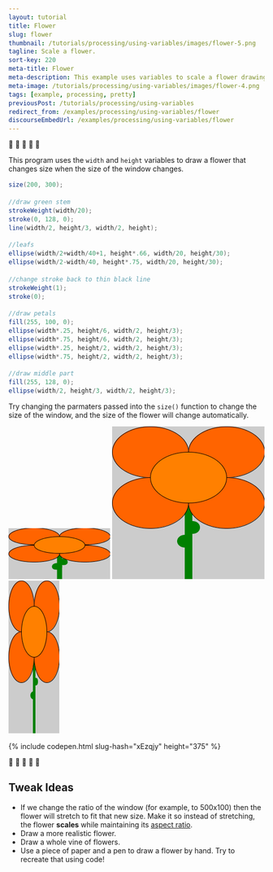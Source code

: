 ```yaml
---
layout: tutorial
title: Flower
slug: flower
thumbnail: /tutorials/processing/using-variables/images/flower-5.png
tagline: Scale a flower.
sort-key: 220
meta-title: Flower
meta-description: This example uses variables to scale a flower drawing.
meta-image: /tutorials/processing/using-variables/images/flower-4.png
tags: [example, processing, pretty]
previousPost: /tutorials/processing/using-variables
redirect_from: /examples/processing/using-variables/flower
discourseEmbedUrl: /examples/processing/using-variables/flower
---
```


:sunflower: :hibiscus: :tulip: :bouquet: :cherry_blossom:

This program uses the `width` and `height` variables to draw a flower that changes size when the size of the window changes.

```java
size(200, 300);

//draw green stem
strokeWeight(width/20);
stroke(0, 128, 0);
line(width/2, height/3, width/2, height);

//leafs
ellipse(width/2+width/40+1, height*.66, width/20, height/30);
ellipse(width/2-width/40, height*.75, width/20, height/30);

//change stroke back to thin black line
strokeWeight(1);
stroke(0);

//draw petals
fill(255, 100, 0);
ellipse(width*.25, height/6, width/2, height/3);
ellipse(width*.75, height/6, width/2, height/3);
ellipse(width*.25, height/2, width/2, height/3);
ellipse(width*.75, height/2, width/2, height/3);

//draw middle part
fill(255, 128, 0);
ellipse(width/2, height/3, width/2, height/3);
```

Try changing the parmaters passed into the `size()` function to change the size of the window, and the size of the flower will change automatically.

![flower](/tutorials/processing/using-variables/images/flower-1.png) ![flower](/tutorials/processing/using-variables/images/flower-2.png) ![flower](/tutorials/processing/using-variables/images/flower-3.png)

{% include codepen.html slug-hash="xEzqjy" height="375" %}

:sunflower: :hibiscus: :tulip: :bouquet: :cherry_blossom:

## Tweak Ideas

- If we change the ratio of the window (for example, to 500x100) then the flower will stretch to fit that new size. Make it so instead of stretching, the flower **scales** while maintaining its [aspect ratio](https://en.wikipedia.org/wiki/Aspect_ratio_(image)).
- Draw a more realistic flower.
- Draw a whole vine of flowers.
- Use a piece of paper and a pen to draw a flower by hand. Try to recreate that using code!

